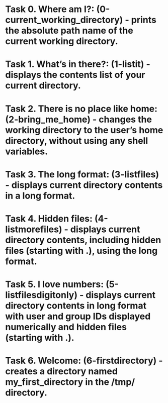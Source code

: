 # Task 0. Where am I?: (0-current_working_directory) - prints the absolute path name of the current working directory.
# Task 1. What’s in there?: (1-listit) - displays the contents list of your current directory.
# Task 2. There is no place like home: (2-bring_me_home) - changes the working directory to the user’s home directory, without using any shell variables.
# Task 3. The long format: (3-listfiles) - displays current directory contents in a long format.
# Task 4. Hidden files: (4-listmorefiles) - displays current directory contents, including hidden files (starting with .), using the long format.
# Task 5. I love numbers: (5-listfilesdigitonly) - displays current directory contents in long format with user and group IDs displayed numerically and hidden files (starting with .).
# Task 6. Welcome: (6-firstdirectory) - creates a directory named my_first_directory in the /tmp/ directory.
